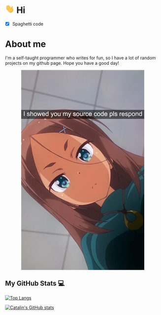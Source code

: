# <img src="https://raw.githubusercontent.com/ABSphreak/ABSphreak/master/gifs/Hi.gif" width="30px"> Hi

- [x] Spaghetti code

# About me

I'm a self-taught programmer who writes for fun, so I have a lot of random projects on my github page. Hope you have a good day!

<div align="center">
  <img align="center" src="https://raw.githubusercontent.com/jinx420/jinx420/main/misc/pls.png"/>
</div>


## My GitHub Stats 💻

[![Top Langs](https://github-readme-stats.vercel.app/api/top-langs/?username=jinx420&hide=java,html,css&theme=dracula)](https://github.com/anuraghazra/github-readme-stats)

[![Catalin's GitHub stats](https://github-readme-stats.vercel.app/api?username=jinx420&theme=dracula)](https://github.com/anuraghazra/github-readme-stats)
